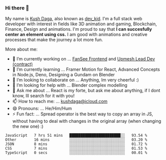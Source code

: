 ### Hi there 👋
My name is [Kush Daga](https://kushdaga.webflow.io), also known as [dev_kid](https://instagram.com/dev_kid). I'm a full stack web developer with interest in fields like 3D animation and gaming, Blockchain, Finance, Design and animations. I'm proud to say that **I can succesfully center an element using css.** I am good with animations and creative processes that make the journey a lot more fun.

More about me:

- 🔭 I’m currently working on ... [FanSee Frontend](https://fansee.in) and [Upmesh Lead Dev (contract)](https://upmesh.io)
- 🌱 I’m currently learning ... Framer Motion for React, Advanced Concepts in Node.js, Deno, Designing a Gundam on Blender
- 👯 I’m looking to collaborate on ... Anything, Im very cheerful :)
- 🤔 I’m looking for help with ... Blender complex modelling
- 💬 Ask me about ... React is my forte, but ask me about anything, if I dont know, Ill search for it with you! 
- 📫 How to reach me: ... kushdaga@icloud.com
- 😄 Pronouns: ... He/Him/Hum
- ⚡ Fun fact: ... Spread operator is the best way to copy an array in JS, without having to deal with changes in the original array (when changing the new one) :)

<!--START_SECTION:waka-->
```text
JavaScript   7 hrs 51 mins   ███████████████████████░░   93.54 % 
Other        16 mins         ░░░░░░░░░░░░░░░░░░░░░░░░░   03.20 % 
JSON         8 mins          ░░░░░░░░░░░░░░░░░░░░░░░░░   01.72 % 
CSS          7 mins          ░░░░░░░░░░░░░░░░░░░░░░░░░   01.53 % 
TypeScript   0 secs          ░░░░░░░░░░░░░░░░░░░░░░░░░   00.01 %
```
<!--END_SECTION:waka-->

